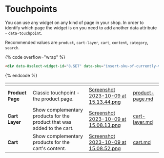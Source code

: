 # Touchpoints

You can use any widget on any kind of page in your shop. In order to identify which page the widget is on you need to add another data attribute - `data-touchpoint`.

Recommended values are `product`, `cart-layer`, `cart`, `content`, `category`, `search`.



{% code overflow="wrap" %}
```html
<div data-8select-widget-id="8.SET" data-sku="insert-sku-of-currently-viewed-product" data-touchpoint="cart-layer"></div>
```
{% endcode %}

<table data-view="cards"><thead><tr><th></th><th></th><th data-hidden data-card-cover data-type="files"></th><th data-hidden data-card-target data-type="content-ref"></th></tr></thead><tbody><tr><td><strong>Product Page</strong></td><td>Classic touchpoint - the product page.</td><td><a href="../../.gitbook/assets/Screenshot 2023-10-09 at 15.13.44.png">Screenshot 2023-10-09 at 15.13.44.png</a></td><td><a href="product-page.md">product-page.md</a></td></tr><tr><td><strong>Cart Layer</strong></td><td>Show complementary products for the product that was added to the cart.</td><td><a href="../../.gitbook/assets/Screenshot 2023-10-09 at 15.08.13.png">Screenshot 2023-10-09 at 15.08.13.png</a></td><td><a href="cart-layer.md">cart-layer.md</a></td></tr><tr><td><strong>Cart</strong></td><td>Show complementary products for the cart's content.</td><td><a href="../../.gitbook/assets/Screenshot 2023-10-09 at 15.08.52.png">Screenshot 2023-10-09 at 15.08.52.png</a></td><td><a href="cart.md">cart.md</a></td></tr></tbody></table>

